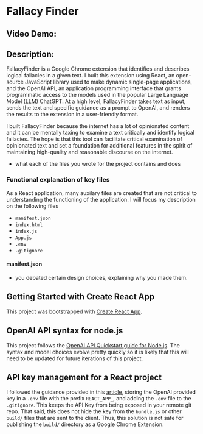 # Fallacy Finder
## Video Demo: <URL HERE>
## Description:
FallacyFinder is a Google Chrome extension that identifies and describes logical fallacies in a given text. I built this extension using React, an open-source JavaScript library used to make dynamic single-page applications, and the OpenAI API, an application programming interface that grants programmatic access to the models used in the popular Large Language Model (LLM) ChatGPT. At a high level, FallacyFinder takes text as input, sends the text and specific guidance as a prompt to OpenAI, and renders the results to the extension in a user-friendly format. 

I built FallacyFinder because the internet has a lot of opinionated content and it can be mentally taxing to examine a text critically and identify logical fallacies. The hope is that this tool can facilitate critical examination of opinionated text and set a foundation for additional features in the spirit of maintaining high-quality and reasonable discourse on the internet.

- what each of the files you wrote for the project contains and does
### Functional explanation of key files
As a React application, many auxilary files are created that are not critical to understanding the functioning of the application. I will focus my description on the following files
- `manifest.json`
- `index.html`
- `index.js`
- `App.js`
- `.env`
- `.gitignore`

#### manifest.json

- you debated certain design choices, explaining why you made them.


## Getting Started with Create React App

This project was bootstrapped with [Create React App](https://github.com/facebook/create-react-app).

## OpenAI API syntax for node.js

This project follows the [OpenAI API Quickstart guide for Node.js](https://platform.openai.com/docs/quickstart?context=node). The syntax and model choices evolve pretty quickly so it is likely that this will need to be updated for future iterations of this project.

## API key management for a React project
I followed the guidance provided in this [article](https://www.smashingmagazine.com/2023/05/safest-way-hide-api-keys-react/), storing the OpenAI provided key in a `.env` file with the prefix `REACT_APP_`, and adding the `.env` file to the `.gitignore`. This keeps the API Key from being exposed in your remote git repo. That said, this does not hide the key from the `bundle.js` or other `build/` files that are sent to the client. Thus, this solution is not safe for publishing the `build/` directory as a Google Chrome Extension.

